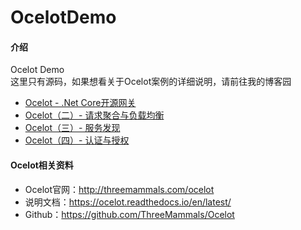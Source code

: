 # OcelotDemo

#### 介绍
Ocelot Demo  
这里只有源码，如果想看关于Ocelot案例的详细说明，请前往我的博客园  
* [Ocelot - .Net Core开源网关](https://www.cnblogs.com/markjiang7m2/p/10857688.html)
* [Ocelot（二）- 请求聚合与负载均衡](https://www.cnblogs.com/markjiang7m2/p/10865511.html)
* [Ocelot（三）- 服务发现](https://www.cnblogs.com/markjiang7m2/p/10907856.html)
* [Ocelot（四）- 认证与授权](https://www.cnblogs.com/markjiang7m2/p/10932805.html)

#### Ocelot相关资料
* Ocelot官网：<http://threemammals.com/ocelot>  
* 说明文档：<https://ocelot.readthedocs.io/en/latest/>  
* Github：<https://github.com/ThreeMammals/Ocelot>  